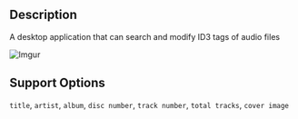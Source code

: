 ## Description

A desktop application that can search and modify ID3 tags of audio files

![Imgur](https://imgur.com/BoPjsDw.png)

## Support Options

`title`, `artist`, `album`, `disc number`, `track number`, `total tracks`, `cover image`
